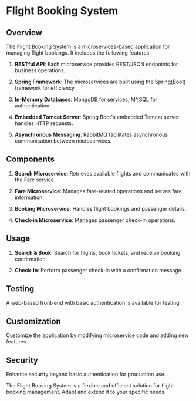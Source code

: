 # Flight Booking System

## Overview

The Flight Booking System is a microservices-based application for managing flight bookings. It includes the following features:

1. **RESTful API**: Each microservice provides REST/JSON endpoints for business operations.

2. **Spring Framework**: The microservices are built using the Spring(Boot) framework for efficiency.

3. **In-Memory Databases**: MongoDB for services, MYSQL for authentication.

4. **Embedded Tomcat Server**: Spring Boot's embedded Tomcat server handles HTTP requests.

5. **Asynchronous Messaging**: RabbitMQ facilitates asynchronous communication between microservices.

## Components

1. **Search Microservice**: Retrieves available flights and communicates with the Fare service.

2. **Fare Microservice**: Manages fare-related operations and serves fare information.

3. **Booking Microservice**: Handles flight bookings and passenger details.

4. **Check-in Microservice**: Manages passenger check-in operations.

## Usage

1. **Search & Book**: Search for flights, book tickets, and receive booking confirmation.

2. **Check-In**: Perform passenger check-in with a confirmation message.

## Testing

A web-based front-end with basic authentication is available for testing.

## Customization

Customize the application by modifying microservice code and adding new features.

## Security

Enhance security beyond basic authentication for production use.

The Flight Booking System is a flexible and efficient solution for flight booking management. Adapt and extend it to your specific needs.
